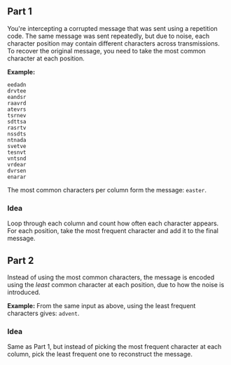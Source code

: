 ## Part 1

You're intercepting a corrupted message that was sent using a repetition code. The same message was sent repeatedly, but due to noise, each character position may contain different characters across transmissions. To recover the original message, you need to take the most common character at each position.

**Example:**
```
eedadn
drvtee
eandsr
raavrd
atevrs
tsrnev
sdttsa
rasrtv
nssdts
ntnada
svetve
tesnvt
vntsnd
vrdear
dvrsen
enarar
```

The most common characters per column form the message: `easter`.

### Idea

Loop through each column and count how often each character appears. For each position, take the most frequent character and add it to the final message.

## Part 2

Instead of using the most common characters, the message is encoded using the *least* common character at each position, due to how the noise is introduced.

**Example:**
From the same input as above, using the least frequent characters gives: `advent`.

### Idea

Same as Part 1, but instead of picking the most frequent character at each column, pick the least frequent one to reconstruct the message.